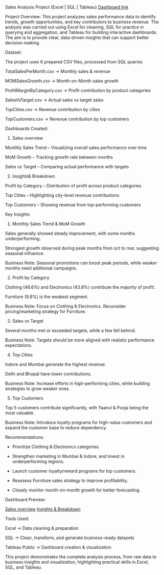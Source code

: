 Sales Analysis Project (Excel | SQL | Tableau) [Dashboard link](https://public.tableau.com/views/SalesAnalysisDashboard_17585307887200/Salesoverview?:language=en-US&publish=yes&:sid=&:redirect=auth&:display_count=n&:origin=viz_share_link)

Project Overview:
This project analyzes sales performance data to identify trends, growth opportunities, and key contributors to business revenue.
The analysis was carried out using Excel for cleaning, SQL for practice in querying and aggregation, and Tableau for building interactive dashboards.
The aim is to provide clear, data-driven insights that can support better decision-making.


Dataset:

The project uses 6 prepared CSV files, processed from SQL queries

TotalSalesPerMonth.csv → Monthly sales & revenue

MOMSalesGrowth.csv → Month-on-Month sales growth

ProfitMarginByCategory.csv → Profit contribution by product categories

SalesVsTarget.csv → Actual sales vs target sales

TopCities.csv → Revenue contribution by cities

TopCustomers.csv → Revenue contribution by top customers


Dashboards Created:

1. Sales overview

Monthly Sales Trend – Visualizing overall sales performance over time

MoM Growth – Tracking growth rate between months

Sales vs Target – Comparing actual performance with targets

2. Insights& Breakdown

Profit by Category – Distribution of profit across product categories

Top Cities – Highlighting city-level revenue contributions

Top Customers – Showing revenue from top-performing customers


Key Insights

1. Monthly Sales Trend & MoM Growth

Sales generally showed steady improvement, with some months underperforming.

Strongest growth observed during peak months from oct to mar, suggesting seasonal influence.

Business Note: Seasonal promotions can boost peak periods, while weaker months need additional campaigns.

2. Profit by Category

Clothing (46.6%) and Electronics (43.8%) contribute the majority of profit.

Furniture (9.6%) is the weakest segment.

Business Note: Focus on Clothing & Electronics. Reconsider pricing/marketing strategy for Furniture.

3. Sales vs Target

Several months met or exceeded targets, while a few fell behind.

Business Note: Targets should be more aligned with realistic performance expectations.

4. Top Cities

Indore and Mumbai generate the highest revenue.

Delhi and Bhopal have lower contributions.

Business Note: Increase efforts in high-performing cities, while building strategies to grow weaker ones.

5. Top Customers

Top 5 customers contribute significantly, with Yaanvi & Pooja being the most valuable.

Business Note: Introduce loyalty programs for high-value customers and expand the customer base to reduce dependency.


Recommendations:

* Prioritize Clothing & Electronics categories.

* Strengthen marketing in Mumbai & Indore, and invest in underperforming regions.

* Launch customer loyalty/reward programs for top customers.

* Reassess Furniture sales strategy to improve profitability.

* Closely monitor month-on-month growth for better forecasting.


Dashboard Preview:

[Sales overview](https://github.com/DHINESHKANNA777/Sales-Analysis-Project/blob/main/Sales%20Overview.png)
[Insights & Breakdown](https://github.com/DHINESHKANNA777/Sales-Analysis-Project/blob/main/Insights%26breakdown.png)


Tools Used:

Excel → Data cleaning & preparation

SQL → Clean, transform, and generate business-ready datasets

Tableau Public → Dashboard creation & visualization


This project demonstrates the complete analysis process, from raw data to business insights and visualization, highlighting practical skills in Excel, SQL, and Tableau.
